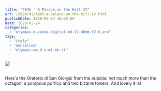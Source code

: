 ```yaml
---
title: "4845 - A Palace on the Hill IV"
url: /2020/01/4845-a-palace-on-the-hill-iv.html
publishDate: 2020-01-24 18:00:00
date: 2020-01-24
categories: 
  - "olympus-m-zuiko-digital-ed-12-40mm-f2-8-pro"
tags: 
  - "italy"
  - "monselice"
  - "olympus-om-d-e-m1-mk-ii"
---
```

<div class="container">
<div class="center"><a target="_blank" href="https://d25zfm9zpd7gm5.cloudfront.net/1200x1200/2018/20180511_145826_lr.jpg"><img class="webfeedsFeaturedVisual" src="https://d25zfm9zpd7gm5.cloudfront.net/0600x0600/2018/20180511_145826_lr.jpg" /></a></div>
</div>
<br />

Here's the Oratorio di San Giorgio from the outside: not much more
than the octagon, a pompous portico and two bizarre towers. And
lovely it is!